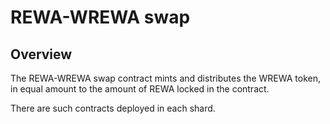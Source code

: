 # REWA-WREWA swap

## Overview

The REWA-WREWA swap contract mints and distributes the WREWA token, in equal amount to the amount of REWA locked in the contract.

There are such contracts deployed in each shard.
